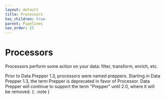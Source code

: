 ```yaml
---
layout: default
title: Processors
has_children: true
parent: Pipelines
nav_order: 25
---
```


# Processors

Processors perform some action on your data: filter, transform, enrich, etc.

<!--- Editorial: Do we have a replacement for "etc."? It could create ambiguity/remove clarity.--->

Prior to Data Prepper 1.3, processors were named preppers. Starting in Data Prepper 1.3, the term Prepper is deprecated in favor of Processor. Data Prepper will continue to support the term "Prepper" until 2.0, where it will be removed.
{: .note }
